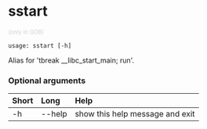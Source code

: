<!-- THIS PART OF THIS FILE IS AUTOGENERATED. DO NOT MODIFY IT. See scripts/generate-docs.sh -->
# sstart
<small style="color: lightgray;">(only in GDB)</small>

```text
usage: sstart [-h]

```

Alias for 'tbreak __libc_start_main; run'.
### Optional arguments

|Short|Long|Help|
| :--- | :--- | :--- |
|-h|--help|show this help message and exit|

<!-- END OF AUTOGENERATED PART. Do not modify this line or the line below, they mark the end of the auto-generated part of the file. If you want to extend the documentation in a way which cannot easily be done by adding to the command help description, write below the following line. -->
<!-- ------------\>8---- ----\>8---- ----\>8------------ -->
